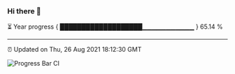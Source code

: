 ### Hi there 👋

⏳ Year progress { ███████████████████▁▁▁▁▁▁▁▁▁▁▁ } 65.14 %

---

⏰ Updated on Thu, 26 Aug 2021 18:12:30 GMT

![Progress Bar CI](https://github.com/liununu/liununu/workflows/Progress%20Bar%20CI/badge.svg)
